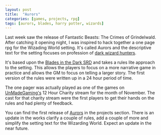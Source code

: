 ```yaml
---
layout: post
title:  "Aurors"
categories: [games, projects, rpg]
tags: [aurors, blades, harry potter, wizards]
---
```


Last week saw the release of Fantastic Beasts: The Crimes of Grindelwald. After catching it opening night, I was inspired to hack together a one page rpg for the Wizading World setting. It's called Aurors and the descriptive text for the setting focuses on profession of [dark wizard hunters](http://harrypotter.wikia.com/wiki/Auror).

It's based upon the [Blades in the Dark SRD](https://bladesinthedark.com) and takes a rules lite approach to the setting. This allows the players to focus on a more narrative game in practice and allows the GM to focus on telling a larger story. The first version of the rules were written up in a 24 hour period of time. 

The one pager was actually played as one of the games on [UnMadeGaming's](https://twitch.tv/unmadegaming) 12 Hour Charity stream for the month of November. The cast for that charity stream were the first players to get their hands on the rules and had plenty of feedback.

You can find the first release of [Aurors](/projects/aurors/aurors.html) in the projects section. There is an update in the works clarify a couple of rules, add a couple of more and simplify the setting text for the Wizarding World. Expect an update in the near future.
